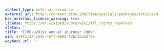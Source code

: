 ```yaml
---
content_type: external-resource
external_url: http://content.time.com/time/specials/packages/article/0,28804,1902809_1902810_1905185,00.html
has_external_license_warning: true
license: https://en.wikipedia.org/wiki/All_rights_reserved
status: ''
title: "TIME\u2019s Annual Journey: 1989"
uid: d56f1114-c54c-4eff-9693-f2bc1bab2f9e
wayback_url: ''
---
```

